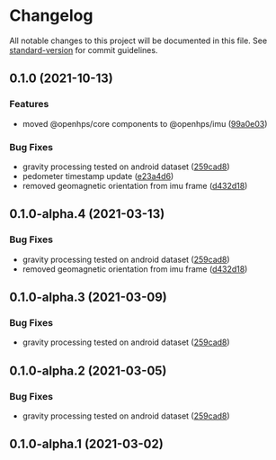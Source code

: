 # Changelog

All notable changes to this project will be documented in this file. See [standard-version](https://github.com/conventional-changelog/standard-version) for commit guidelines.

## 0.1.0 (2021-10-13)


### Features

* moved @openhps/core components to @openhps/imu ([99a0e03](https://github.com/OpenHPS/openhps-imu/commit/99a0e03a0ad94105ba085b2602c60ad784457d74))


### Bug Fixes

* gravity processing tested on android dataset ([259cad8](https://github.com/OpenHPS/openhps-imu/commit/259cad8e5a7e9aab276e07d6461c0996aa652046))
* pedometer timestamp update ([e23a4d6](https://github.com/OpenHPS/openhps-imu/commit/e23a4d6eccabf73a6cbad2c96bd939afec9f9f13))
* removed geomagnetic orientation from imu frame ([d432d18](https://github.com/OpenHPS/openhps-imu/commit/d432d18d3e31d59a4fd38f6c06d76a49a22d8d32))

## 0.1.0-alpha.4 (2021-03-13)


### Bug Fixes

* gravity processing tested on android dataset ([259cad8](https://github.com/OpenHPS/openhps-imu/commit/259cad8e5a7e9aab276e07d6461c0996aa652046))
* removed geomagnetic orientation from imu frame ([d432d18](https://github.com/OpenHPS/openhps-imu/commit/d432d18d3e31d59a4fd38f6c06d76a49a22d8d32))

## 0.1.0-alpha.3 (2021-03-09)


### Bug Fixes

* gravity processing tested on android dataset ([259cad8](https://github.com/OpenHPS/openhps-imu/commit/259cad8e5a7e9aab276e07d6461c0996aa652046))

## 0.1.0-alpha.2 (2021-03-05)


### Bug Fixes

* gravity processing tested on android dataset ([259cad8](https://github.com/OpenHPS/openhps-imu/commit/259cad8e5a7e9aab276e07d6461c0996aa652046))

## 0.1.0-alpha.1 (2021-03-02)
